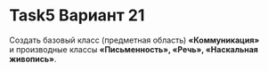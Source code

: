 # Task5 Вариант 21
Создать базовый класс (предметная область) <strong>«Коммуникация»</strong> 
<br>
и производные классы <strong>«Письменность», «Речь», «Наскальная живопись»</strong>.
